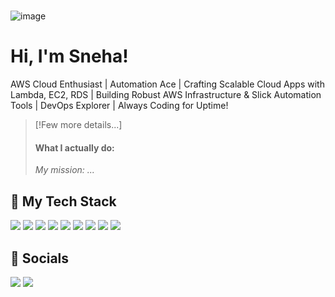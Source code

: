 # 

<!---
https://github.com/user-attachments/assets/4e4e3b3b-b7ba-4c1c-9e93-5ebe395fc257
--->

![image](https://github.com/user-attachments/assets/817eb542-7a29-46a7-b304-24e6a1f050fa)




# Hi, I'm Sneha!

AWS Cloud Enthusiast | Automation Ace | Crafting Scalable Cloud Apps with Lambda, EC2, RDS | Building Robust AWS Infrastructure & Slick Automation Tools | DevOps Explorer | Always Coding for Uptime!

> [!Few more details...]
>
>
> #### What I actually do:
>
>
> *My mission: ...*



## 🥞 My Tech Stack

![](https://img.shields.io/badge/mac%20os-000000?style=for-the-badge&logo=apple&logoColor=white)
![](https://img.shields.io/badge/Linux-FCC624?style=for-the-badge&logo=linux&logoColor=black)
![](https://img.shields.io/badge/VSCode-0078D4?style=for-the-badge&logo=visual%20studio%20code&logoColor=white)
![](https://img.shields.io/badge/Python-FFD43B?style=for-the-badge&logo=python&logoColor=blue)
![](https://img.shields.io/badge/GIT-E44C30?style=for-the-badge&logo=git&logoColor=white)
![](https://img.shields.io/badge/GitHub_Actions-2088FF?style=for-the-badge&logo=github-actions&logoColor=white)
![](https://img.shields.io/badge/Terraform-7B42BC?style=for-the-badge&logo=terraform&logoColor=white)
![](https://img.shields.io/badge/AWS_CDK-288D46?style=for-the-badge&logo=amazonaws&logoColor=white)
![](https://img.shields.io/badge/Amazon_AWS-FF9900?style=for-the-badge&logo=amazonaws&logoColor=white)



## 👾 Socials

[![](https://img.shields.io/badge/LinkedIn-0077B5?style=for-the-badge&logo=linkedin&logoColor=white)](https://www.linkedin.com/in/thesnehathing)
[![](icon)](https://github.com/thesnehathing)
